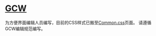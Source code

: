 # [GCW](https://gcw.wiki/%E9%A6%96%E9%A1%B5)
为方便界面编辑人员编写，目前的CSS样式已搬至[Common.css](https://gcw.wiki/MediaWiki:Common.css)页面。
请遵循GCW编辑规范编写。